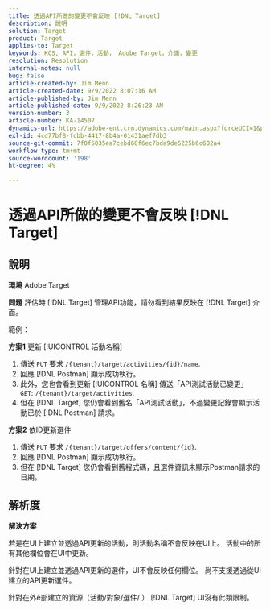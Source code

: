 ```yaml
---
title: 透過API所做的變更不會反映 [!DNL Target]
description: 說明
solution: Target
product: Target
applies-to: Target
keywords: KCS, API，選件，活動， Adobe Target，介面，變更
resolution: Resolution
internal-notes: null
bug: false
article-created-by: Jim Menn
article-created-date: 9/9/2022 8:07:16 AM
article-published-by: Jim Menn
article-published-date: 9/9/2022 8:26:23 AM
version-number: 3
article-number: KA-14507
dynamics-url: https://adobe-ent.crm.dynamics.com/main.aspx?forceUCI=1&pagetype=entityrecord&etn=knowledgearticle&id=ccc21268-1630-ed11-9db1-0022480866ad
exl-id: 4cd77bf8-fcbb-4417-8b4a-01431aef7db3
source-git-commit: 7f0f5035ea7cebd60f6ec7bda9de6225b6c602a4
workflow-type: tm+mt
source-wordcount: '198'
ht-degree: 4%

---
```


# 透過API所做的變更不會反映 [!DNL Target]

## 說明


<b>環境</b>
Adobe Target

<b>問題</b>
評估時 [!DNL Target] 管理API功能，請勿看到結果反映在 [!DNL Target] 介面。

範例：

<b>方案1</b>
更新 [!UICONTROL 活動名稱]

1. 傳送 `PUT` 要求 `/{tenant}/target/activities/{id}/name`.
2. 回應 [!DNL Postman] 顯示成功執行。
3. 此外，您也會看到更新 [!UICONTROL 名稱] 傳送「API測試活動已變更」 `GET`: `/{tenant}/target/activities`.
4. 但在 [!DNL Target] 您仍會看到舊名「API測試活動」，不過變更記錄會顯示活動已於 [!DNL Postman] 請求。


<b>方案2</b>
依ID更新選件

1. 傳送 `PUT` 要求 `/{tenant}/target/offers/content/{id}`.
2. 回應 [!DNL Postman] 顯示成功執行。
3. 但在 [!DNL Target] 您仍會看到舊程式碼，且選件資訊未顯示Postman請求的日期。







## 解析度


<b>解決方案</b>

若是在UI上建立並透過API更新的活動，則活動名稱不會反映在UI上。 活動中的所有其他欄位會在UI中更新。

針對在UI上建立並透過API更新的選件，UI不會反映任何欄位。 尚不支援透過從UI建立的API更新選件。

針對在外ё部建立的資源（活動/對象/選件/ ） [!DNL Target] UI沒有此類限制。
